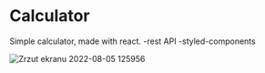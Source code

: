 # Calculator

Simple calculator, made with react. -rest API -styled-components

![Zrzut ekranu 2022-08-05 125956](https://user-images.githubusercontent.com/109136083/183065449-3f558a95-c854-40fc-adc2-493d81ebd2d8.png)
